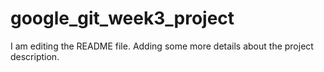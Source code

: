 # google_git_week3_project
I am editing the README file. Adding some more details about the project description.
